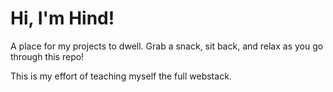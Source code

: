 # Hi, I'm Hind!
A place for my projects to dwell. Grab a snack, sit back, and relax as you go through this repo!

This is my effort of teaching myself the full webstack.